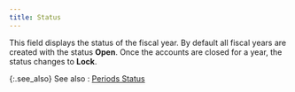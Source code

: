 ```yaml
---
title: Status
---
```



This field displays the status of the fiscal year. By default all fiscal  years are created with the status **Open**.  Once the accounts are closed for a year, the status changes to **Lock**.


{:.see_also}
See also
: [Periods  Status](JavaScript:RelatedTopics2.Click())<!--Metadata type="DesignerControl" startspan
<object CLASSID="clsid:ADB880A6-D8FF-11CF-9377-00AA003B7A11"
	ID=RelatedTopics2
	TYPE="application/x-oleobject">
</object>-->

<object classid="clsid:ADB880A6-D8FF-11CF-9377-00AA003B7A11" id="RelatedTopics2" type="application/x-oleobject"> 
 <param name="Command" value="Related Topics">
<param name="Window" value="second">
<param name="Item1" value="Periods Status;{{site.sc_chm}}/options/acc-info/fiscal-year-and-periods/periods_status.html">
</object><!--Metadata type="DesignerControl" endspan-->
